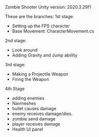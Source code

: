 Zombie Shooter 
Unity version: 2020.3.29f1

These are the branches:
1st stage:
- Setting up the FPS character
- Base Movement: CharacterMovement.cs

2nd stage:
- Look around
- Adding Gravity and Jump abiility

3rd stage:
- Making a Projectile Weapon
- Firing the Weapon

4th Stage
- adding enemies
- Navmeshes
- bullet causes damage
- enemy receives damage/dies.
- zombie send damage
- player receives damage
- Health UI panel
